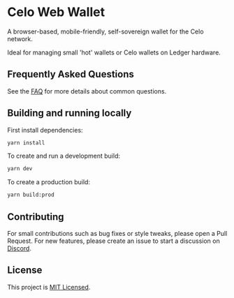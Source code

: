 # Celo Web Wallet

A browser-based, mobile-friendly, self-sovereign wallet for the Celo network.

Ideal for managing small 'hot' wallets or Celo wallets on Ledger hardware.

## Frequently Asked Questions

See the [FAQ](FAQ.md) for more details about common questions.

## Building and running locally

First install dependencies:

```sh
yarn install
```

To create and run a development build:

```sh
yarn dev
```

To create a production build:

```sh
yarn build:prod
```

## Contributing

For small contributions such as bug fixes or style tweaks, please open a Pull Request.
For new features, please create an issue to start a discussion on [Discord](https://discord.com/channels/600834479145353243/783806028629934110).

## License

This project is [MIT Licensed](LICENSE).
